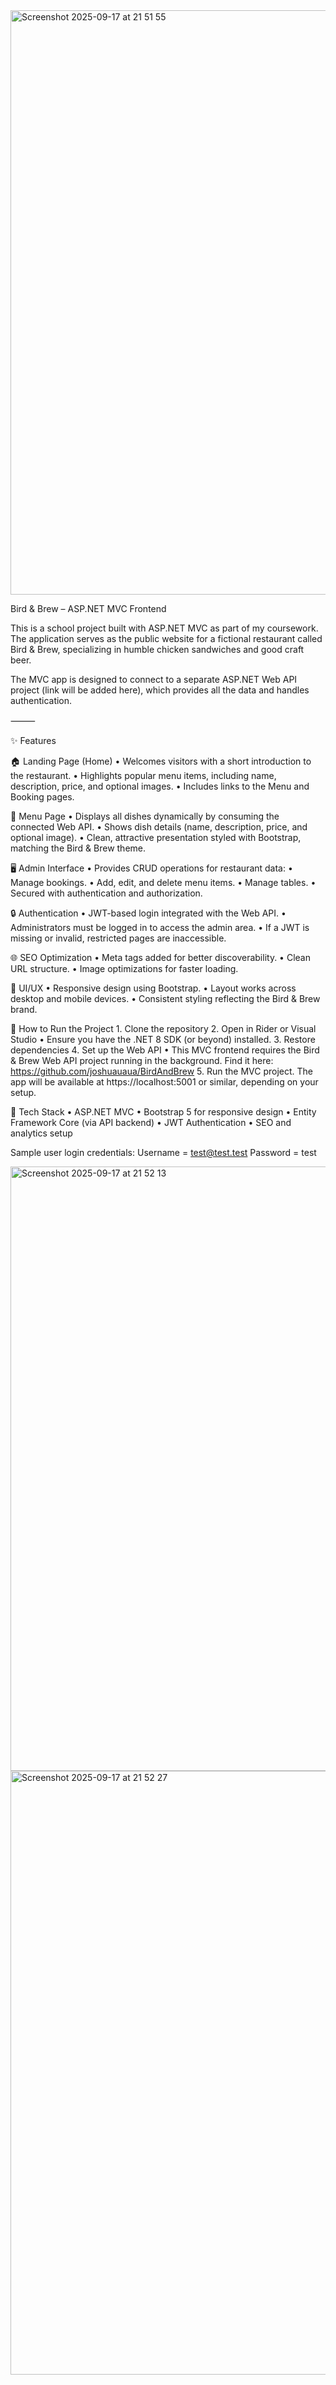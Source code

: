 <img width="1920" height="935" alt="Screenshot 2025-09-17 at 21 51 55" src="https://github.com/user-attachments/assets/2ec01747-2fd3-483c-8e6d-04a7e02405da" />

Bird & Brew – ASP.NET MVC Frontend

This is a school project built with ASP.NET MVC as part of my coursework. The application serves as the public website for a fictional restaurant called Bird & Brew, specializing in humble chicken sandwiches and good craft beer.

The MVC app is designed to connect to a separate ASP.NET Web API project (link will be added here), which provides all the data and handles authentication.

⸻

✨ Features

🏠 Landing Page (Home)
	•	Welcomes visitors with a short introduction to the restaurant.
	•	Highlights popular menu items, including name, description, price, and optional images.
	•	Includes links to the Menu and Booking pages.

📜 Menu Page
	•	Displays all dishes dynamically by consuming the connected Web API.
	•	Shows dish details (name, description, price, and optional image).
	•	Clean, attractive presentation styled with Bootstrap, matching the Bird & Brew theme.

🖥️ Admin Interface
	•	Provides CRUD operations for restaurant data:
	•	Manage bookings.
	•	Add, edit, and delete menu items.
	•	Manage tables.
	•	Secured with authentication and authorization.

🔒 Authentication
	•	JWT-based login integrated with the Web API.
	•	Administrators must be logged in to access the admin area.
	•	If a JWT is missing or invalid, restricted pages are inaccessible.

🌐 SEO Optimization
	•	Meta tags added for better discoverability.
	•	Clean URL structure.
	•	Image optimizations for faster loading.

🎨 UI/UX
	•	Responsive design using Bootstrap.
	•	Layout works across desktop and mobile devices.
	•	Consistent styling reflecting the Bird & Brew brand.


 🚀 How to Run the Project
	1.	Clone the repository
 	2.	Open in Rider or Visual Studio
	•	Ensure you have the .NET 8 SDK (or beyond) installed.
 	3.	Restore dependencies 
  4.	Set up the Web API
	•	This MVC frontend requires the Bird & Brew Web API project running in the background. Find it here: https://github.com/joshuauaua/BirdAndBrew
 	5.	Run the MVC project. The app will be available at https://localhost:5001 or similar, depending on your setup.

  📂 Tech Stack
	•	ASP.NET MVC
	•	Bootstrap 5 for responsive design
	•	Entity Framework Core (via API backend)
	•	JWT Authentication
	•	SEO and analytics setup


  
Sample user login credentials:
Username = test@test.test
Password = test



<img width="1905" height="967" alt="Screenshot 2025-09-17 at 21 52 13" src="https://github.com/user-attachments/assets/f34ea537-4fa2-4aea-9c7b-fe90f5283534" />
<img width="1906" height="966" alt="Screenshot 2025-09-17 at 21 52 27" src="https://github.com/user-attachments/assets/c774433b-5d22-4527-b982-53392de03edf" />

